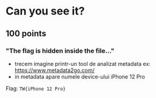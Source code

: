 # Can you see it?
## 100 points
### "The flag is hidden inside the file..."

- trecem imagine printr-un tool de analizat metadata
ex: https://www.metadata2go.com/
- in metadata apare numele device-ului iPhone 12 Pro

Flag: `TW{iPhone 12 Pro}`